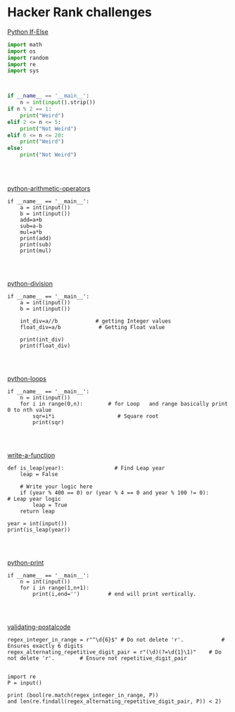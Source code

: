 # Hacker Rank challenges



[Python If-Else](https://www.hackerrank.com/challenges/py-if-else/problem)


```python
import math
import os
import random
import re
import sys



if __name__ == '__main__':
    n = int(input().strip())
if n % 2 == 1:
    print("Weird")
elif 2 <= n <= 5:
    print("Not Weird")
elif 6 <= n <= 20:
    print("Weird")
else:
    print("Not Weird")
    
```

<br /> 


[python-arithmetic-operators](https://www.hackerrank.com/challenges/python-arithmetic-operators/problem)


```
if __name__ == '__main__':
    a = int(input())
    b = int(input())
    add=a+b
    sub=a-b
    mul=a*b
    print(add)
    print(sub)
    print(mul)
    
```
<br /> 



[python-division](https://www.hackerrank.com/challenges/python-division/problem)


```
if __name__ == '__main__':
    a = int(input())
    b = int(input())
    
    int_div=a//b            # getting Integer values 
    float_div=a/b            # Getting Float value
    
    print(int_div)
    print(float_div)
    
```

<br /> 



[python-loops](https://www.hackerrank.com/challenges/python-loops/problem)


```
if __name__ == '__main__':
    n = int(input())
    for i in range(0,n):        # for Loop   and range basically print 0 to nth value
        sqr=i*i                    # Square root 
        print(sqr)
    
```

<br /> 






[write-a-function](https://www.hackerrank.com/challenges/write-a-function/problem)


```
def is_leap(year):                # Find Leap year
    leap = False
    
    # Write your logic here
    if (year % 400 == 0) or (year % 4 == 0 and year % 100 != 0):        # Leap year logic
        leap = True
    return leap

year = int(input())
print(is_leap(year))
    
```

<br /> 





[python-print](https://www.hackerrank.com/challenges/python-print/problem)


```
if __name__ == '__main__':
    n = int(input())
    for i in range(1,n+1):
        print(i,end='')         # end will print vertically.
    
```

<br /> 





[validating-postalcode](https://www.hackerrank.com/challenges/validating-postalcode/problem)


```
regex_integer_in_range = r"^\d{6}$"	# Do not delete 'r'.            # Ensures exactly 6 digits
regex_alternating_repetitive_digit_pair = r"(\d)(?=\d{1}\1)"	# Do not delete 'r'.        # Ensure not repetitive_digit_pair


import re
P = input()

print (bool(re.match(regex_integer_in_range, P)) 
and len(re.findall(regex_alternating_repetitive_digit_pair, P)) < 2)
    
```

<br /> 
